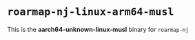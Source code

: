 # `roarmap-nj-linux-arm64-musl`

This is the **aarch64-unknown-linux-musl** binary for `roarmap-nj`

